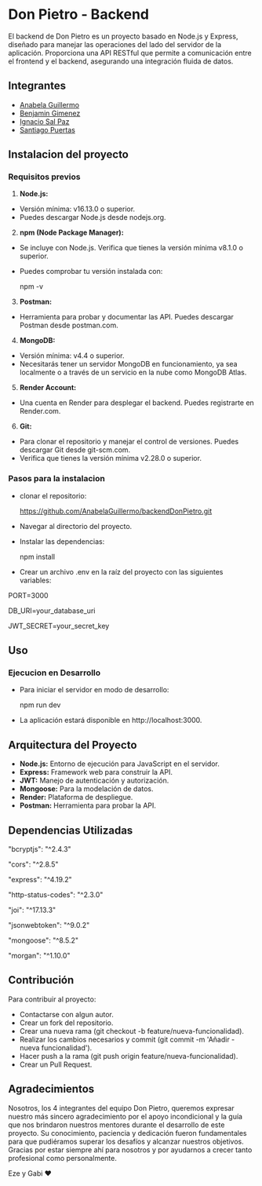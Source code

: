 

# Don Pietro - Backend

El backend de Don Pietro es un proyecto basado en Node.js y Express, diseñado para manejar las operaciones del lado del servidor de la aplicación. Proporciona una API RESTful que permite a comunicación entre el frontend y el backend, asegurando una integración fluida de datos.


## Integrantes

- [Anabela Guillermo](https://github.com/AnabelaGuillermo)
- [Benjamin Gimenez](https://github.com/BenjaminGimenez)
- [Ignacio Sal Paz](https://github.com/nachosalpaz)
- [Santiago Puertas](https://github.com/SantiagoPuertas4)


## Instalacion del proyecto 

### Requisitos previos

  1. **Node.js:**

  - Versión mínima: v16.13.0 o superior.
  - Puedes descargar Node.js desde nodejs.org.

  2. **npm (Node Package Manager):** 
   - Se incluye con Node.js. Verifica que tienes la versión mínima v8.1.0 o superior.
   - Puedes comprobar tu versión instalada con:

     npm -v

  3. **Postman:**

  - Herramienta para probar y documentar las API. Puedes descargar Postman desde postman.com.

 4. **MongoDB:**

  - Versión mínima: v4.4 o superior.
  - Necesitarás tener un servidor MongoDB en funcionamiento, ya sea localmente o a través de un servicio en la nube como MongoDB Atlas.
  
  5. **Render Account:**

  - Una cuenta en Render para desplegar el backend. Puedes registrarte en Render.com.

  6. **Git:**

  - Para clonar el repositorio y manejar el control de versiones. Puedes descargar Git desde git-scm.com.
  - Verifica que tienes la versión mínima v2.28.0 o superior.


### Pasos para la instalacion

- clonar el repositorio:

  https://github.com/AnabelaGuillermo/backendDonPietro.git

 - Navegar al directorio del proyecto.

 - Instalar las dependencias:

   npm install

- Crear un archivo .env en la raíz del proyecto con las siguientes variables:

PORT=3000

DB_URI=your_database_uri

JWT_SECRET=your_secret_key

## Uso

### Ejecucion en Desarrollo

- Para iniciar el servidor en modo de desarrollo:

  npm run dev

- La aplicación estará disponible en http://localhost:3000.


  
   
    
## Arquitectura del Proyecto

- **Node.js:** Entorno de ejecución para JavaScript en el servidor.
- **Express:** Framework web para construir la API.
- **JWT:**  Manejo de autenticación y autorización.
- **Mongoose:** Para la modelación de datos.
- **Render:** Plataforma de despliegue.
- **Postman:** Herramienta para probar la API.

## Dependencias Utilizadas

   
"bcryptjs": "^2.4.3"

  "cors": "^2.8.5"

  "express": "^4.19.2"

  "http-status-codes": "^2.3.0"

  "joi": "^17.13.3"

  "jsonwebtoken": "^9.0.2"

  "mongoose": "^8.5.2"
  
  "morgan": "^1.10.0"




## Contribución

  Para contribuir al proyecto:

- Contactarse con algun autor.
- Crear un fork del repositorio.
- Crear una nueva rama (git checkout -b feature/nueva-funcionalidad).
- Realizar los cambios necesarios y commit (git commit -m 'Añadir - nueva funcionalidad').
- Hacer push a la rama (git push origin feature/nueva-funcionalidad).
- Crear un Pull Request.


## Agradecimientos 

Nosotros, los 4 integrantes del equipo Don Pietro, queremos expresar nuestro más sincero agradecimiento por el apoyo incondicional y la guía que nos brindaron nuestros mentores durante el desarrollo de este proyecto. Su conocimiento, paciencia y dedicación fueron fundamentales para que pudiéramos superar los desafíos y alcanzar nuestros objetivos. Gracias por estar siempre ahí para nosotros y por ayudarnos a crecer tanto profesional como personalmente.

Eze y Gabi ❤


